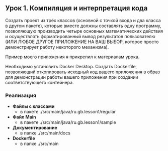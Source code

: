 ## Урок 1. Компиляция и интерпретация кода

Создать проект из трёх классов (основной с точкой входа и два класса в другом пакете),
которые вместе должны составлять одну программу, позволяющую
производить четыре основных математических действия и осуществлять форматированный
вывод результатов пользователю (ИЛИ ЛЮБОЕ ДРУГОЕ ПРИЛОЖЕНИЕ НА ВАШ ВЫБОР,
которое просто демонстрирует работу некоторого механизма).

Пример моего приложения я прикрепил к материалам урока.

Необходимо установить Docker Desktop.
Создать Dockerfile, позволяющий откопировать исходный код вашего приложения в
образ для демонстрации работы вашего приложения при создании соответствующего контейнера.

### Реализация
* **Файлы с классами**
  * в пакете ./src/main/java/ru.gb.lesson1/regular 
* **Файл Main**
  * в пакете ./src/main/java/ru.gb.lesson1/sample
* **Документирование**
  * в папке ./src/main/docs
* **Dockerfile**
  * в папке ./src/main